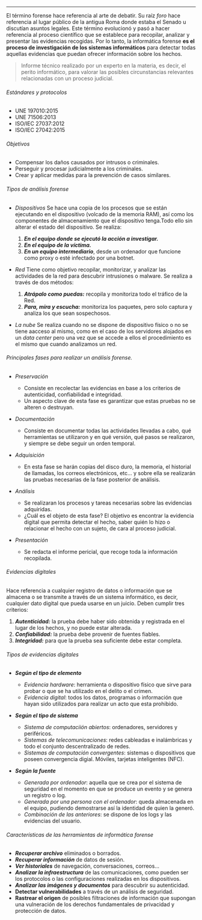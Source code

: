 ___

El término forense hace referencia al arte de debatir. Su raíz *foro* hace referencia al lugar público de la antigua Roma donde estaba el Senado u discutían asuntos legales.
Este término evolucionó y pasó a hacer referencia al proceso científico que se establece para recopilar, analizar y presentar las evidencias recogidas.
Por lo tanto, la informática forense __es el proceso de investigación de los sistemas informáticos__ para detectar todas aquellas evidencias que puedan ofrecer información sobre los hechos.

>Informe técnico realizado por un experto en la materia, es decir, el perito informático, para valorar las posibles circunstancias relevantes relacionadas con un proceso judicial.

###### Estándares y protocolos

- UNE 197010:2015
- UNE 71506:2013
- ISO/IEC 27037:2012
- ISO/IEC 27042:2015 


###### Objetivos

- Compensar los daños causados por intrusos o criminales.
- Perseguir y procesar judicialmente a los criminales.
- Crear y aplicar medidas para la prevención de casos similares.

###### Tipos de análisis forense

- *Dispositivos*
	Se hace una copia de los procesos que se están ejecutando en el dispositivo (volcado de la memoria RAM), así como los componentes de almacenamiento que el dispositivo tenga.Todo ello sin alterar el estado del dispositivo.
	Se realiza:
	1. ___En el equipo donde se ejecutó la acción a investigar.___
	2. ___En el equipo de la víctima.___
	3. ___En un equipo intermediario___, desde un ordenador que funcione como proxy o esté infectado por una botnet.

- *Red*
	Tiene como objetivo recopilar, monitorizar, y analizar las actividades de la red para descubrir intrusiones o malware. Se realiza a través de dos métodos:
	1. ___Atrápalo como puedas:___ recopila y monitoriza todo el tráfico de la Red.
	2. ___Para, mira y escucha:___ monitoriza los paquetes, pero solo captura y analiza los que sean sospechosos.

- *La nube*
	Se realiza cuando no se dispone de dispositivo físico o no se tiene aacceso al mismo, como en el caso de los servidores alojados en un *data center* pero una vez que se accede a ellos el procedimiento es el mismo que cuando analizamos un red.

###### Principales fases para realizar un análisis forense.

- *Preservación*
	- Consiste en recolectar las evidencias en base a los criterios de autenticidad, confiabilidad e integridad.
	- Un aspecto clave de esta fase es garantizar que estas pruebas no se alteren o destruyan.

- *Documentación*
	- Consiste en documentar todas las actividades llevadas a cabo, qué herramientas se utilizaron y en qué versión, qué pasos se realizaron, y siempre se debe seguir un orden temporal.

- *Adquisición*
	- En esta fase se harán copias del disco duro, la memoria, el historial de llamadas, los correos electrónicos, etc... y sobre ella se realizarán las pruebas necesarias de la fase posterior de análisis.

- *Análisis*
	- Se realizaran los procesos y tareas necesarias sobre las evidencias adquiridas.
	- ¿Cuál es el objeto de esta fase? El objetivo es encontrar la evidencia digital que permita detectar el hecho, saber quién lo hizo o relacionar el hecho con un sujeto, de cara al proceso judicial.

- *Presentación*
	- Se redacta el informe pericial, que recoge toda la información recopilada.


###### Evidencias digitales

Hace referencia a cualquier registro de datos o información que se almacena o se transmite a través de un sistema informático, es decir, cualquier dato digital que pueda usarse en un juicio. Deben cumplir tres criterios:
1. ___Autenticidad:___ la prueba debe haber sido obtenida y registrada en el lugar de los hechos, y no puede estar alterada.
2. ___Confiabilidad:___ la prueba debe provenir de fuentes fiables.
3. ___Integridad:___ para que la prueba sea suficiente debe estar completa.

###### Tipos de evidencias digitales

- ___Según el tipo de elemento___
	- *Evidencia hardware*: herramienta o dispositivo físico que sirve para probar o que se ha utilizado en el delito o el crimen.
	- *Evidencia digital*: todos los datos, programas o información que hayan sido utilizados para realizar un acto que esta prohibido.

- ___Según el tipo de sistema___
	- *Sistema de computaciión abiertos*: ordenadores, servidores y periféricos.
	- *Sistemas de telecomunicaciones*: redes cableadas e inalámbricas y todo el conjunto descentralizado de redes.
	- *Sistemas de computación convergentes*: sistemas o dispositivos que poseen convergencia digial. Móviles, tarjetas inteligentes (NFC).

- ___Según la fuente___
	- *Generada por ordenador*: aquella que se crea por el sistema de seguridad en el momento en que se produce un evento y se genera un registro o log.
	- *Generada por una persona con el ordenador*:  queda almacenada en el equipo, pudiendo demostrarse así la identidad de quien la generó.
	- *Combinación de las anteriores*: se dispone de los logs y las evidencias del usuario.

###### Características de las herramientas de informática forense

- ___Recuperar archivo___ eliminados o borrados.
- ___Recuperar información___ de datos de sesión.
- ___Ver historiales___ de navegación, conversaciones, correos...
- ___Analizar la infraestructura___ de las comunicaciones, como pueden ser los protocolos o las configuraciones realizadas en los dispositivos.
- ___Analizar las imágenes y documentos___ para descubrir su autenticidad.
- __Detectar vulnerabilidades__ a través de un análisis de seguridad.
- __Rastrear el origen__ de posibles filtraciones de información que supongan una vulneración de los derechos fundamentales de privacidad y protección de datos.